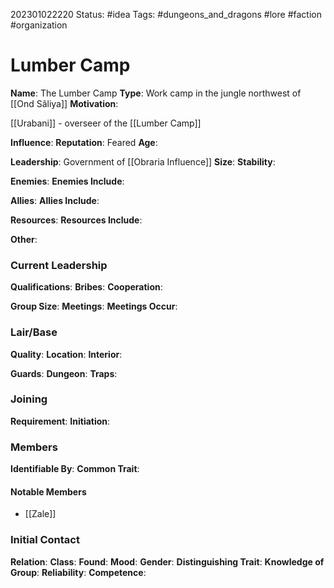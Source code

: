 202301022220
Status: #idea
Tags: #dungeons_and_dragons #lore #faction #organization 

# Lumber Camp

**Name**: The Lumber Camp
**Type**: Work camp in the jungle northwest of [[Ond Sâliya]]
**Motivation**: 

[[Urabani]] - overseer of the [[Lumber Camp]]

**Influence**: 
**Reputation**: Feared 
**Age**: 

**Leadership**: Government of [[Obraria Influence]]
**Size**: 
**Stability**: 

**Enemies**: 
**Enemies Include**: 

**Allies**: 
**Allies Include**: 

**Resources**: 
**Resources Include**: 

**Other**: 

### Current Leadership
**Qualifications**: 
**Bribes**: 
**Cooperation**: 
  
**Group Size**: 
**Meetings**: 
**Meetings Occur**: 

### Lair/Base
**Quality**: 
**Location**: 
**Interior**: 
  
**Guards**: 
**Dungeon**: 
**Traps**: 

### Joining
**Requirement**: 
**Initiation**: 
  
### Members
**Identifiable By**: 
**Common Trait**: 

#### Notable Members
- [[Zale]]

### Initial Contact
**Relation**: 
**Class**: 
**Found**: 
**Mood**: 
**Gender**: 
**Distinguishing Trait**: 
**Knowledge of Group**: 
**Reliability**: 
**Competence**: 
